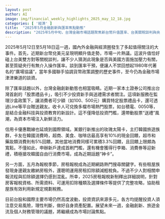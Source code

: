 ```yaml
---
layout: post
author: AI
image: img/financial_weekly_highlights_2025_may_12_18.jpg
categories: [ '經濟' ]
title:  "2025年5月金融創新與匯率焦點動態"
description: "2025年5月中旬，台灣金融市場話題聚焦新台幣升值匯率、台美關稅談判與央行動向，引發對1980年代市場協調的歷史聯想。創新面則有本土證券公司推出股票禮品卡，結合投資教育與送禮潮流。國際信用卡優惠主打韓國旅遊族，5月報稅季則因房租扣除新制成搜尋熱點。台股與全球市場波動中，金融創新、消費金流與稅務規劃成為關注焦點。"
---
```

2025年5月12日至5月18日這一週，國內外金融與經濟圈發生了多起值得關注的大事件。首先，近期新台幣兌美元呈現明顯升值走勢，市場一片熱議。這波升值恰好碰上台美雙方對等關稅談判，讓不少人猜測此現象是否與美國方面施加壓力有關，甚至質疑央行有無介入操作匯率。談到匯率干預，便讓人不禁回想起1980年代著名的“廣場協議”，當年多國聯手協調貨幣政策調整的歷史事件，至今仍為金融市場津津樂道的談資。

除了匯率話題以外，台灣金融創新動態也相當吸睛。近期一家本土證券公司推出台灣首創的「股票禮品卡」，吸引不少投資新手與送禮需求者關注。這項新服務在監理沙盒政策下，讓消費者可少額（如100、500元）購買特定股票禮品卡，還可透過Line等平台贈送親友。收卡人可兌換多檔市場熱門股票，如台積電、0050等，是結合金融科技與投資教育的新設計。這不僅降低投資門檻，還帶動股票“送禮”風潮，為資本市場注入新鮮活力。

信用卡優惠戰線也延燒到國際領域。某銀行新推出的玫瑰太陽卡，主打韓國旅遊族群，卡友在韓國消費時，超商、美食、咖啡店最高享有10%的現金回饋，超市和藥妝類消費則有5%回饋，其他當地消費同樣可累積3.3%回饋，且回饋上限頗為寬鬆。不僅如此，申辦新戶達成首刷門檻，還有機會獲得行李箱、消費券等迎新禮，積極搶攻韓國自由行消費市場，成為近期話題“神卡”。

另一方面，五月為報稅季節，房租報稅成為近期網路熱門搜尋關鍵字。有些租屋族發現身邊親友繳納房租外，還聰明運用房租扣除額減輕稅負。不過不少人對相關申報流程與扣除額選擇仍感到混亂。所幸，2025房租報稅新制釋出詳細說明，針對房客報稅資格、所需資料、可運用扣除種類及選擇條件等提供了完整攻略，協助租屋族有效利用新規定規劃稅務。

目前台股和國際主要市場仍然高度波動，投資資訊來源多元，各方均提醒投資人須注意交易風險，理性判斷，做好自身資產配置。展望未來一週，金融創新、旅遊金流及個人財務管理的議題，將繼續成為市場討論焦點。